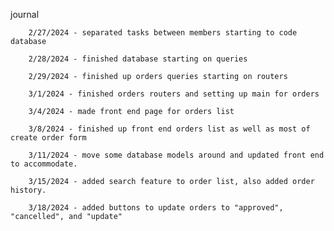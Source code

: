 journal

        2/27/2024 - separated tasks between members starting to code database

        2/28/2024 - finished database starting on queries

        2/29/2024 - finished up orders queries starting on routers

        3/1/2024 - finished orders routers and setting up main for orders

        3/4/2024 - made front end page for orders list

        3/8/2024 - finished up front end orders list as well as most of create order form

        3/11/2024 - move some database models around and updated front end to accommodate.

        3/15/2024 - added search feature to order list, also added order history.

        3/18/2024 - added buttons to update orders to "approved", "cancelled", and "update"
